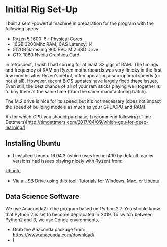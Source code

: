 # Initial Rig Set-Up

I built a semi-powerful machine in preparation for the program with the following specs:

* Ryzen 5 1600: 6 - Physical Cores
* 16GB 3200Mhz RAM, CAS Latency: 14
* 512GB Samsung 960 EVO M.2 SSD Drive
* GTX 1080 Nvidia Graphics Card

In retrospect, I wish I had sprung for at least 32 gigs of RAM.  The timings and frequency of RAM on Ryzen motherboards was very finicky in the first few months after Ryzen's debut, often operating a sub-optimal speeds (or not at all). However, recent BIOS updates have largely fixed these issues.  Even still, the best chance of all of your ram sticks playing well together is to buy them at the same time (from the same manufacturing batch).

The M.2 drive is nice for its speed, but it's not necessary (does not impact the speed of building models as much as your GPU/CPU and RAM).

As for which GPU you should purchase, I recommend following (Time Dettmers)[http://timdettmers.com/2017/04/09/which-gpu-for-deep-learning/]

## Installing Ubuntu

* I installed Ubuntu 16.04.3 (which uses kernel 4.10 by default, earlier versions had issues playing nicely with Ryzen) from:

[Ubuntu](https://www.ubuntu.com/download/desktop)

* Via a USB Drive using this tool:
[Tutorials for Windows, Mac, or Ubuntu](https://tutorials.ubuntu.com/tutorial/tutorial-create-a-usb-stick-on-windows)

## Data Science Software

We use Anaconda2 in the program based on Python 2.7.  You should know that Python 2 is set to become depracated in 2019.  To switch between Python2 and 3, we use Conda environments.

* Grab the Anaconda package from: https://www.anaconda.com/download/
* I
